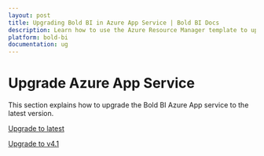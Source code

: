 ```yaml
---
layout: post
title: Upgrading Bold BI in Azure App Service | Bold BI Docs
description: Learn how to use the Azure Resource Manager template to upgrade the Bold BI Azure App to the latest versions.
platform: bold-bi
documentation: ug
---
```


# Upgrade Azure App Service

This section explains how to upgrade the Bold BI Azure App service to the latest version.

[Upgrade to latest](/deploying-bold-bi/deploying-in-azure-app-service/upgrade/upgrade-to-latest/)

[Upgrade to v4.1](/deploying-bold-bi/deploying-in-azure-app-service/upgrade/upgrade-to-v4.1/)
